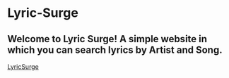 # Lyric-Surge


 ## Welcome to Lyric Surge! A simple website in which you can search lyrics by Artist and Song.
 
 [LyricSurge](http://tune-lyrics.surge.sh/)
 
 
